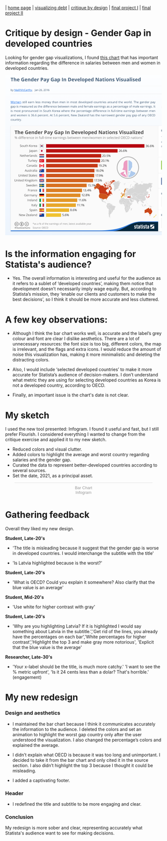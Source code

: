 | [home page](README.md) | [visualizing debt](government-debt.md) | [critique by design](critique-by-design.md) | [final project I](final_part1.md) | [final project II](final-project-part-two.md)

# Critique by design - Gender Gap in developed countries

Looking for gender gap visualizations, I found <a href="https://www.statista.com/chart/4279/the-gender-pay-gap-in-developed-nations-visualised/" target="_blank">this chart</a> that has important information regarding the difference in salaries between men and women in developed countries.

<img src="docs/assets/Gender Gap.png" width="800px"> 




# Is the information engaging for Statista's audience?

* Yes. The overall information is interesting and useful for the audience as it refers to a sublet of ‘developed countries’, making them notice that development doesn’t necessarily imply wage equity. But, according to Statista’s mission, they ‘enable our clients and customers to make the best decisions’, so I think it should be more accurate and less cluttered.


# A few key observations:

* Although I think the bar chart works well, is accurate and the label’s grey colour and font are clear I dislike aesthetics. There are a lot of unnecessary resources: the font size is too big, different colors, the map is irrelevant, and the flags and extra icons. I would reduce the amount of noise this visualization has, making it more minimalistic and deleting the distracting colors.

* Also, I would include ‘selected developed countries’ to make it more accurate for Statista’s audience of decision-makers. I don’t understand what metric they are using for selecting developed countries as Korea is not a developed country, according to OECD.
  
* Finally, an important issue is the chart's date is not clear.

# My sketch

I used the new tool presented: Infogram. I found it useful and fast, but I still prefer Flourish. I considered everything I wanted to change from the critique exercise and applied it to my new sketch.

* Reduced colors and visual clutter.
* Added colors to highlight the average and worst country regarding salaries and the gender gap.
* Curated the data to represent better-developed countries according to several sources.
* Set the date, 2021, as a principal asset.

<div class="infogram-embed" data-id="c405cfc9-dd70-4904-9f63-940f49851efb" data-type="interactive" data-title="Bar Chart"></div><script>!function(e,n,i,s){var d="InfogramEmbeds";var o=e.getElementsByTagName(n)[0];if(window[d]&&window[d].initialized)window[d].process&&window[d].process();else if(!e.getElementById(i)){var r=e.createElement(n);r.async=1,r.id=i,r.src=s,o.parentNode.insertBefore(r,o)}}(document,"script","infogram-async","https://infogram.com/js/dist/embed-loader-min.js");</script><div style="padding:8px 0;font-family:Arial!important;font-size:13px!important;line-height:15px!important;text-align:center;border-top:1px solid #dadada;margin:0 30px"><a href="https://infogram.com/c405cfc9-dd70-4904-9f63-940f49851efb" style="color:#989898!important;text-decoration:none!important;" target="_blank">Bar Chart</a><br><a href="https://infogram.com" style="color:#989898!important;text-decoration:none!important;" target="_blank" rel="nofollow">Infogram</a></div>


# Gathering feedback

Overall they liked my new design.

**Student, Late-20's**

* 'The title is misleading because it suggest that the gender gap is worse in developed countries. I would interchange the subtitle with the title'

* 'Is Latvia highlighted because is the worst?'

**Student, Late-20's**

* 'What is OECD? Could you explain it somewhere? Also clarify that the blue value is an average'

**Student, Mid-20's**

* 'Use white for higher contrast with gray'

**Student, Late-20's**

* 'Why are you highlighting Latvia? If it is highlighted I would say something about Latvia in the subtitle.','Get rid of the lines, you already have the percentages on each bar','White percentages for higher contrast','Highlight the top 3 and make gray more notorious', 'Explicit that the blue value is the average'

**Researcher, Late-30's**

* 'Your x-label should be the title, is much more catchy.' 'I want to see the % metric upfront', 'Is it 24 cents less than a dolar? That's horrible.' (engagement)

# My new redesign

### Design and aesthetics ###

* I maintained the bar chart because I think it communicates accurately the information to the audience. I deleted the colors and set an animation to highlight the worst gap country only after the user understood the visualization. I also changed the percentage’s colors and explained the average.

* I didn’t explain what OECD is because it was too long and unimportant. I decided to take it from the bar chart and only cited it in the source section. I also didn’t highlight the top 3 because I thought it could be misleading.

* I added a captivating footer.

### Header ###

* I redefined the title and subtitle to be more engaging and clear.

### Conclusion ###

My redesign is more sober and clear, representing accurately what Statista's audience want to see for making decisions. 


<div class="flourish-embed" data-src="story/2036518"><script src="https://public.flourish.studio/resources/embed.js"></script></div>
